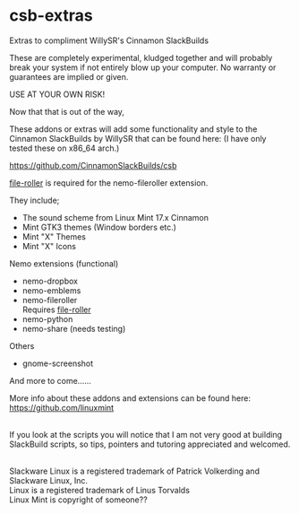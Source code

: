 # csb-extras
Extras to compliment WillySR's Cinnamon SlackBuilds

These are completely experimental, kludged together and will probably break your system if not entirely blow up your computer. No warranty or guarantees are implied or given.

USE AT YOUR OWN RISK!

Now that that is out of the way,

These addons or extras will add some functionality and style to the Cinnamon SlackBuilds by WillySR that can be found here:
(I have only tested these on x86_64 arch.)

https://github.com/CinnamonSlackBuilds/csb

<a href="https://slackbuilds.org/repository/14.2/system/file-roller/?search=file-roller">file-roller</a> is required for the nemo-fileroller extension.


They include;

 * The sound scheme from Linux Mint 17.x Cinnamon
 * Mint GTK3 themes (Window borders etc.)
 * Mint "X" Themes
 * Mint "X" Icons
 
Nemo extensions (functional)

 * nemo-dropbox
 * nemo-emblems
 * nemo-fileroller<br>
 <indent>Requires <a href="https://slackbuilds.org/repository/14.2/system/file-roller/?search=file-roller">file-roller</a></indent>
 * nemo-python
 * nemo-share (needs testing)
 
Others

 * gnome-screenshot

And more to come......

More info about these addons and extensions can be found here:<br>
https://github.com/linuxmint

<br>
If you look at the scripts you will notice that I am not very good at building SlackBuild scripts, so tips, pointers and tutoring appreciated and welcomed.<br>
<br>

Slackware Linux is a registered trademark of Patrick Volkerding and Slackware Linux, Inc.<br>
Linux is a registered trademark of Linus Torvalds<br>
Linux Mint is copyright of someone??
